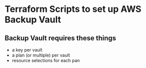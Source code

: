 # Terraform Scripts to set up AWS Backup Vault

## Backup Vault requires these things
- a key per vault
- a plan (or multiple) per vault
- resource selections for each pan

